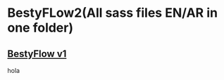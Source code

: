 # BestyFLow2(All sass files EN/AR in one folder)
<h2 style="border: none"><a style="border: none" href="https://github.com/mahmoudZakaria90/besty-flow/">BestyFlow v1</a></h2>
hola